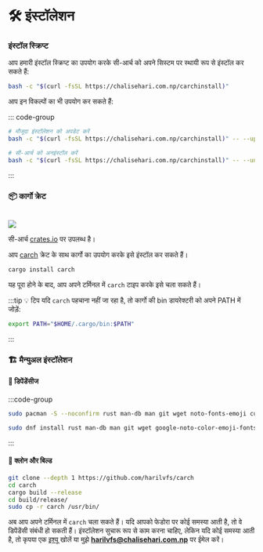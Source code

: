 # 🛠️ इंस्टॉलेशन

### इंस्टॉल स्क्रिप्ट

आप हमारी इंस्टॉल स्क्रिप्ट का उपयोग करके सी-आर्च को अपने सिस्टम पर स्थायी रूप से इंस्टॉल कर सकते हैं:

```sh
bash -c "$(curl -fsSL https://chalisehari.com.np/carchinstall)"
```

आप इन विकल्पों का भी उपयोग कर सकते हैं:

::: code-group

```sh [अपडेट]
# मौजूदा इंस्टॉलेशन को अपडेट करें
bash -c "$(curl -fsSL https://chalisehari.com.np/carchinstall)" -- --update
```

```sh [अनइंस्टॉल]
# सी-आर्च को अनइंस्टॉल करें
bash -c "$(curl -fsSL https://chalisehari.com.np/carchinstall)" -- --uninstall
```
:::

### 📦 कार्गो क्रेट

<br>

<img src="https://img.shields.io/crates/v/carch?style=for-the-badge&logo=rust&color=f5a97f&logoColor=fe640b&labelColor=171b22" >

सी-आर्च [crates.io](https://crates.io/) पर उपलब्ध है।

आप [carch](https://crates.io/crates/carch) क्रेट के साथ कार्गो का उपयोग करके इसे इंस्टॉल कर सकते हैं।

```sh
cargo install carch
```

यह पूरा होने के बाद, आप अपने टर्मिनल में `carch` टाइप करके इसे चला सकते हैं।

:::tip :bulb: टिप
यदि `carch` पहचाना नहीं जा रहा है, तो कार्गो की bin डायरेक्टरी को अपने PATH में जोड़ें:

```sh
export PATH="$HOME/.cargo/bin:$PATH"
```

:::

### 🏗️ मैन्युअल इंस्टॉलेशन

#### 📜 डिपेंडेंसीज

:::code-group

```sh [<i class="devicon-archlinux-plain"></i> आर्च]
sudo pacman -S --noconfirm rust man-db man git wget noto-fonts-emoji curl bash-completion ttf-nerd-fonts-symbols ttf-jetbrains-mono-nerd cargo fzf glibc gcc
```

```sh [<i class="devicon-fedora-plain"></i> फेडोरा]
sudo dnf install rust man-db man git wget google-noto-color-emoji-fonts google-noto-emoji-fonts jetbrains-mono-fonts-all bash-completion-devel curl cargo fzf glibc gcc -y
```
:::

#### 🔧 क्लोन और बिल्ड

```sh
git clone --depth 1 https://github.com/harilvfs/carch
cd carch
cargo build --release
cd build/release/
sudo cp -r carch /usr/bin/ 
```

अब आप अपने टर्मिनल में `carch` चला सकते हैं। यदि आपको फेडोरा पर कोई समस्या आती है, तो वे डिपेंडेंसी संबंधी हो सकती हैं। इंस्टॉलेशन सुचारू रूप से काम करना चाहिए, लेकिन यदि कोई समस्या आती है, तो कृपया एक [इश्यू](https://github.com/harilvfs/carch/issues) खोलें या मुझे **harilvfs@chalisehari.com.np** पर ईमेल करें।
